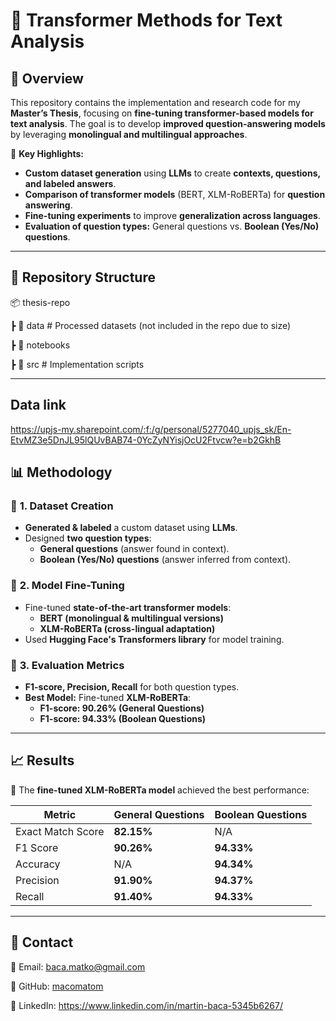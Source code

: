 # 🚀 Transformer Methods for Text Analysis

## 🎯 Overview
This repository contains the implementation and research code for my **Master’s Thesis**, focusing on **fine-tuning transformer-based models for text analysis**. The goal is to develop **improved question-answering models** by leveraging **monolingual and multilingual approaches**.

📌 **Key Highlights:**
- **Custom dataset generation** using **LLMs** to create **contexts, questions, and labeled answers**.
- **Comparison of transformer models** (BERT, XLM-RoBERTa) for **question answering**.
- **Fine-tuning experiments** to improve **generalization across languages**.
- **Evaluation of question types:** General questions vs. **Boolean (Yes/No) questions**.

---

## 📂 Repository Structure
📦 thesis-repo

┣ 📂 data # Processed datasets (not included in the repo due to size)

┣ 📂 notebooks 

┣ 📂 src # Implementation scripts 

---

## Data link

https://upjs-my.sharepoint.com/:f:/g/personal/5277040_upjs_sk/En-EtvMZ3e5DnJL95lQUvBAB74-0YcZyNYisjOcU2Ftvcw?e=b2GkhB

## 📊 Methodology
### 🔹 **1. Dataset Creation**
- **Generated & labeled** a custom dataset using **LLMs**.
- Designed **two question types**:
  - **General questions** (answer found in context).
  - **Boolean (Yes/No) questions** (answer inferred from context).

### 🔹 **2. Model Fine-Tuning**
- Fine-tuned **state-of-the-art transformer models**:  
  - **BERT (monolingual & multilingual versions)**  
  - **XLM-RoBERTa (cross-lingual adaptation)**  
- Used **Hugging Face's Transformers library** for model training.

### 🔹 **3. Evaluation Metrics**
- **F1-score, Precision, Recall** for both question types.
- **Best Model:** Fine-tuned **XLM-RoBERTa**:
  - **F1-score: 90.26% (General Questions)**  
  - **F1-score: 94.33% (Boolean Questions)**  

---

## 📈 Results
🔹 The **fine-tuned XLM-RoBERTa model** achieved the best performance:

| **Metric**            | **General Questions** | **Boolean Questions** |
|----------------------|---------------------|---------------------|
| Exact Match Score   | **82.15%**          | N/A                 |
| F1 Score           | **90.26%**          | **94.33%**          |
| Accuracy           | N/A                 | **94.34%**          |
| Precision         | **91.90%**          | **94.37%**          |
| Recall            | **91.40%**          | **94.33%**          |


---

## 📩 Contact
📧 Email: baca.matko@gmail.com

🔗 GitHub: [macomatom](https://github.com/macomatom)

🔗 LinkedIn: https://www.linkedin.com/in/martin-baca-5345b6267/
